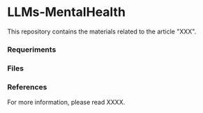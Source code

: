 # LLMs-MentalHealth
This repository contains the materials related to the article "XXX".

### Requeriments


### Files


### References
For more information, please read XXXX.
